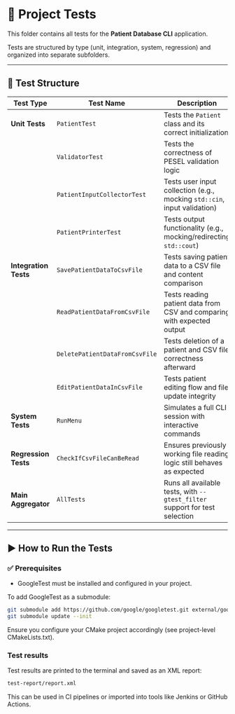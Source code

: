# 🧪 Project Tests

This folder contains all tests for the **Patient Database CLI** application.

Tests are structured by type (unit, integration, system, regression) and organized into separate subfolders.

---

## 📂 Test Structure

| **Test Type**       | **Test Name**                   | **Description**                                                                 | **State** |
|---------------------|----------------------------------|---------------------------------------------------------------------------------|----------------------------------|
| **Unit Tests**       | `PatientTest`                   | Tests the `Patient` class and its correct initialization                        |Finished|
|                     | `ValidatorTest`                 | Tests the correctness of PESEL validation logic                                |Finished|
|                     | `PatientInputCollectorTest`     | Tests user input collection (e.g., mocking `std::cin`, input validation)       |Finished|
|                     | `PatientPrinterTest`            | Tests output functionality (e.g., mocking/redirecting `std::cout`)             |In progress|
| **Integration Tests**| `SavePatientDataToCsvFile`      | Tests saving patient data to a CSV file and content comparison                 |In progress|
|                     | `ReadPatientDataFromCsvFile`    | Tests reading patient data from CSV and comparing with expected output         |In progress|
|                     | `DeletePatientDataFromCsvFile`  | Tests deletion of a patient and CSV file correctness afterward                 |In progress|
|                     | `EditPatientDataInCsvFile`      | Tests patient editing flow and file update integrity                           |In progress|
| **System Tests**     | `RunMenu`                       | Simulates a full CLI session with interactive commands                         |In progress|
| **Regression Tests** | `CheckIfCsvFileCanBeRead`       | Ensures previously working file reading logic still behaves as expected        |In progress|
| **Main Aggregator**  | `AllTests`                     | Runs all available tests, with `--gtest_filter` support for test selection      |Finished |

---

## ▶️ How to Run the Tests

### ✅ Prerequisites

- GoogleTest must be installed and configured in your project.

To add GoogleTest as a submodule:

```bash
git submodule add https://github.com/google/googletest.git external/googletest
git submodule update --init
```

Ensure you configure your CMake project accordingly (see project-level CMakeLists.txt).

### Test results
Test results are printed to the terminal and saved as an XML report:
```bash
test-report/report.xml
```

This can be used in CI pipelines or imported into tools like Jenkins or GitHub Actions.

